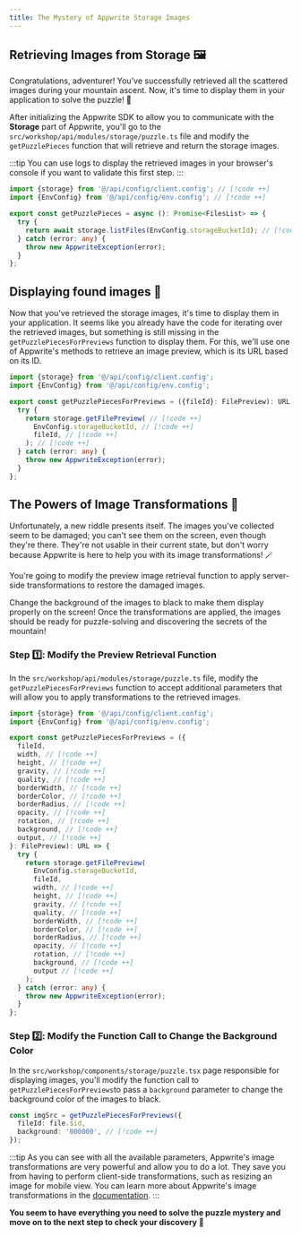 ```yaml
---
title: The Mystery of Appwrite Storage Images
---
```


<Documentation link="https://appwrite.io/docs/products/storage/quick-start#download-file"></Documentation>

<Hero
title="The Mystery of Storage Images 🖼️"
image="/assets/workshop/storage/mountain-top.jpeg"
description="You've found the scattered images during your ascent, but now it's time to use Appwrite Storage to retrieve
all the images and try to solve the puzzle! Hoping all the images are in good condition..."
/>

## Retrieving Images from Storage 🖼️

Congratulations, adventurer! You've successfully retrieved all the scattered images during your mountain ascent.
Now, it's time to display them in your application to solve the puzzle! 🧩

After initializing the Appwrite SDK to allow you to communicate with the **Storage** part of Appwrite,
you'll go to the `src/workshop/api/modules/storage/puzzle.ts` file and modify the `getPuzzlePieces` function that will
retrieve and return the storage images.

:::tip
You can use logs to display the retrieved images in your browser's console if you want to validate this first step.
:::

<Solution>

```ts
import {storage} from '@/api/config/client.config'; // [!code ++]
import {EnvConfig} from '@/api/config/env.config'; // [!code ++]

export const getPuzzlePieces = async (): Promise<FilesList> => {
  try {
    return await storage.listFiles(EnvConfig.storageBucketId); // [!code ++]
  } catch (error: any) {
    throw new AppwriteException(error);
  }
};
```

</Solution>

## Displaying found images 🧐

Now that you've retrieved the storage images, it's time to display them in your application.
It seems like you already have the code for iterating over the retrieved images, but something is still missing in the
`getPuzzlePiecesForPreviews` function to display them. For this, we'll use one of Appwrite's methods to retrieve an
image preview, which is its URL based on its ID.

<Solution>

```ts
import {storage} from '@/api/config/client.config';
import {EnvConfig} from '@/api/config/env.config';

export const getPuzzlePiecesForPreviews = ({fileId}: FilePreview): URL => {
  try {
    return storage.getFilePreview( // [!code ++]
      EnvConfig.storageBucketId, // [!code ++]
      fileId, // [!code ++]
    ); // [!code ++]
  } catch (error: any) {
    throw new AppwriteException(error);
  }
};
```

</Solution>

## The Powers of Image Transformations 🌟

Unfortunately, a new riddle presents itself. The images you've collected seem to be damaged; you can't see them on the
screen, even though they're there. They're not usable in their current state, but don't worry because Appwrite is here
to help you with its image transformations! 🪄

You're going to modify the preview image retrieval function to apply server-side transformations to restore the damaged
images.

Change the background of the images to black to make them display properly on the screen! Once the transformations are
applied, the images should be ready for puzzle-solving and discovering the secrets of the mountain!

### Step 1️⃣: Modify the Preview Retrieval Function

In the `src/workshop/api/modules/storage/puzzle.ts` file, modify the `getPuzzlePiecesForPreviews` function to
accept additional parameters that will allow you to apply transformations to the retrieved images.

<Solution>

```ts
import {storage} from '@/api/config/client.config';
import {EnvConfig} from '@/api/config/env.config';

export const getPuzzlePiecesForPreviews = ({
  fileId,
  width, // [!code ++]
  height, // [!code ++]
  gravity, // [!code ++]
  quality, // [!code ++]
  borderWidth, // [!code ++]
  borderColor, // [!code ++]
  borderRadius, // [!code ++]
  opacity, // [!code ++]
  rotation, // [!code ++]
  background, // [!code ++]
  output, // [!code ++]
}: FilePreview): URL => {
  try {
    return storage.getFilePreview(
      EnvConfig.storageBucketId,
      fileId,
      width, // [!code ++]
      height, // [!code ++]
      gravity, // [!code ++]
      quality, // [!code ++]
      borderWidth, // [!code ++]
      borderColor, // [!code ++]
      borderRadius, // [!code ++]
      opacity, // [!code ++]
      rotation, // [!code ++]
      background, // [!code ++]
      output // [!code ++]
    );
  } catch (error: any) {
    throw new AppwriteException(error);
  }
};
```

</Solution>

### Step 2️⃣: Modify the Function Call to Change the Background Color

In the `src/workshop/components/storage/puzzle.tsx` page responsible for displaying images, you'll modify the function call
to `getPuzzlePiecesForPreviews`to pass a `background` parameter to change the background color of the images to black.

<Solution>

```ts
const imgSrc = getPuzzlePiecesForPreviews({
  fileId: file.$id,
  background: '000000', // [!code ++]
});
```

</Solution>

:::tip
As you can see with all the available parameters, Appwrite's image transformations are very powerful and allow you to do
a lot. They save you from having to perform client-side transformations, such as resizing an image for mobile view. You
can learn more about Appwrite's image transformations in
the [documentation](https://appwrite.io/docs/products/storage/images).
:::

**You seem to have everything you need to solve the puzzle mystery and move on to the next step to check your discovery
🧩**
